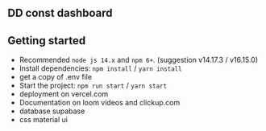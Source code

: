 ## DD const dashboard

## Getting started

- Recommended `node js 14.x` and `npm 6+`. (suggestion v14.17.3 / v16.15.0)
- Install dependencies: `npm install` / `yarn install`
- get a copy of .env file
- Start the project: `npm run start` / `yarn start`
- deployment on vercel.com
- Documentation on loom videos and clickup.com
- database supabase
- css material ui
